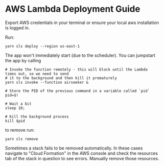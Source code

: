 # AWS Lambda Deployment Guide

Export AWS credentials in your terminal or ensure your local aws installation is logged in.

Run:

```shell
yarn sls deploy --region us-east-1
```

The app won't immediately start (due to the scheduler). You can jumpstart the app by calling

```shell
# Invoke the function remotely - this will block until the Lambda times out, so we need to send
# it to the background and then kill it prematurely
yarn sls invoke --function airseeker &

# Store the PID of the previous command in a variable called `pid`
pid=$!

# Wait a bit
sleep 10;

# Kill the background process
kill $pid
```

to remove run:

```shell
yarn sls remove
```

Sometimes a stack fails to be removed automatically. In these cases navigate to "Cloud Formation" in the AWS console and
check the resources tab of the stack in question to see errors. Manually remove those resources.
